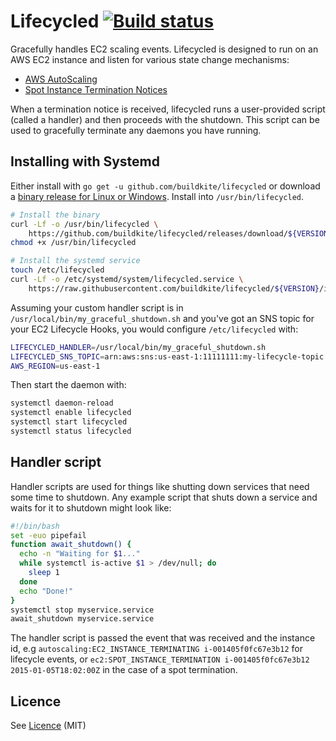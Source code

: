 # Lifecycled [![Build status](https://badge.buildkite.com/59427d66eb5576325ded875cae10b6cfcc0a63c6dd49ec4ec8.svg?branch=master)](https://buildkite.com/buildkite/lifecycled)

Gracefully handles EC2 scaling events. Lifecycled is designed to run on an AWS EC2 instance and listen for various state change mechanisms:

 * [AWS AutoScaling](https://docs.aws.amazon.com/autoscaling/ec2/userguide/lifecycle-hooks.html)
 * [Spot Instance Termination Notices](http://docs.aws.amazon.com/AWSEC2/latest/UserGuide/spot-interruptions.html)

When a termination notice is received, lifecycled runs a user-provided script (called a handler) and then proceeds with the shutdown. This script can be used to gracefully terminate any daemons you have running.

## Installing with Systemd

Either install with `go get -u github.com/buildkite/lifecycled` or download a [binary release for Linux or Windows](https://github.com/buildkite/lifecycled/releases). Install into `/usr/bin/lifecycled`.

```bash
# Install the binary
curl -Lf -o /usr/bin/lifecycled \
	https://github.com/buildkite/lifecycled/releases/download/${VERSION}/lifecycled-linux-amd64
chmod +x /usr/bin/lifecycled

# Install the systemd service
touch /etc/lifecycled
curl -Lf -o /etc/systemd/system/lifecycled.service \
	https://raw.githubusercontent.com/buildkite/lifecycled/${VERSION}/init/systemd/lifecycled.unit
```

Assuming your custom handler script is in `/usr/local/bin/my_graceful_shutdown.sh` and you've got an SNS topic for your EC2 Lifecycle Hooks, you would configure `/etc/lifecycled` with:

```bash
LIFECYCLED_HANDLER=/usr/local/bin/my_graceful_shutdown.sh
LIFECYCLED_SNS_TOPIC=arn:aws:sns:us-east-1:11111111:my-lifecycle-topic
AWS_REGION=us-east-1
```

Then start the daemon with:

```bash
systemctl daemon-reload
systemctl enable lifecycled
systemctl start lifecycled
systemctl status lifecycled
```

## Handler script

Handler scripts are used for things like shutting down services that need some time to shutdown. Any example script that shuts down a service and waits for it to shutdown might look like:

```bash
#!/bin/bash
set -euo pipefail
function await_shutdown() {
  echo -n "Waiting for $1..."
  while systemctl is-active $1 > /dev/null; do
    sleep 1
  done
  echo "Done!"
}
systemctl stop myservice.service
await_shutdown myservice.service
```

The handler script is passed the event that was received and the instance id, e.g `autoscaling:EC2_INSTANCE_TERMINATING i-001405f0fc67e3b12` for lifecycle events, or `ec2:SPOT_INSTANCE_TERMINATION i-001405f0fc67e3b12 2015-01-05T18:02:00Z` in the case of a spot termination.

## Licence

See [Licence](LICENSE) (MIT)
